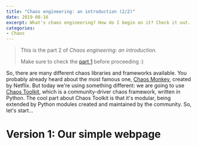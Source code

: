 ```yaml
---
title: "Chaos engineering: an introduction (2/2)"
date: 2019-08-16
excerpt: What's chaos engineering? How do I begin on it? Check it out...
categories:
- Chaos
---
```


> This is the part 2 of _Chaos engineering: an introduction._
>
> Make sure to check the [part 1][part-1] before proceeding :)

So, there are many different chaos libraries and frameworks available. You probably already heard about the most famous one, [Chaos Monkey][chaos-monkey], created by Netflix. But today we're using something different: we are going to use [Chaos Toolkit][chaos-toolkit], which is a community-driver chaos framework, written in Python. The cool part about Chaos Toolkit is that it's modular, being extended by Python modules created and maintained by the community. So, let's start...

# Version 1: Our simple webpage

[part-1]: /chaos/2019/08/16/introduction-to-chaos-engineering-part-1-2/
[chaos-monkey]: https://github.com/Netflix/chaosmonkey
[chaos-toolkit]: https://chaostoolkit.org/
